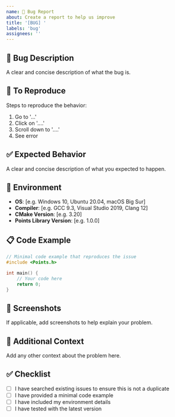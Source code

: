 ```yaml
---
name: 🐛 Bug Report
about: Create a report to help us improve
title: '[BUG] '
labels: 'bug'
assignees: ''
---
```


## 🐛 Bug Description
A clear and concise description of what the bug is.

## 🔄 To Reproduce
Steps to reproduce the behavior:
1. Go to '...'
2. Click on '....'
3. Scroll down to '....'
4. See error

## ✅ Expected Behavior
A clear and concise description of what you expected to happen.

## 📱 Environment
- **OS**: [e.g. Windows 10, Ubuntu 20.04, macOS Big Sur]
- **Compiler**: [e.g. GCC 9.3, Visual Studio 2019, Clang 12]
- **CMake Version**: [e.g. 3.20]
- **Points Library Version**: [e.g. 1.0.0]

## 📋 Code Example
```cpp
// Minimal code example that reproduces the issue
#include <Points.h>

int main() {
    // Your code here
    return 0;
}
```

## 📸 Screenshots
If applicable, add screenshots to help explain your problem.

## 📝 Additional Context
Add any other context about the problem here.

## ✅ Checklist
- [ ] I have searched existing issues to ensure this is not a duplicate
- [ ] I have provided a minimal code example
- [ ] I have included my environment details
- [ ] I have tested with the latest version
